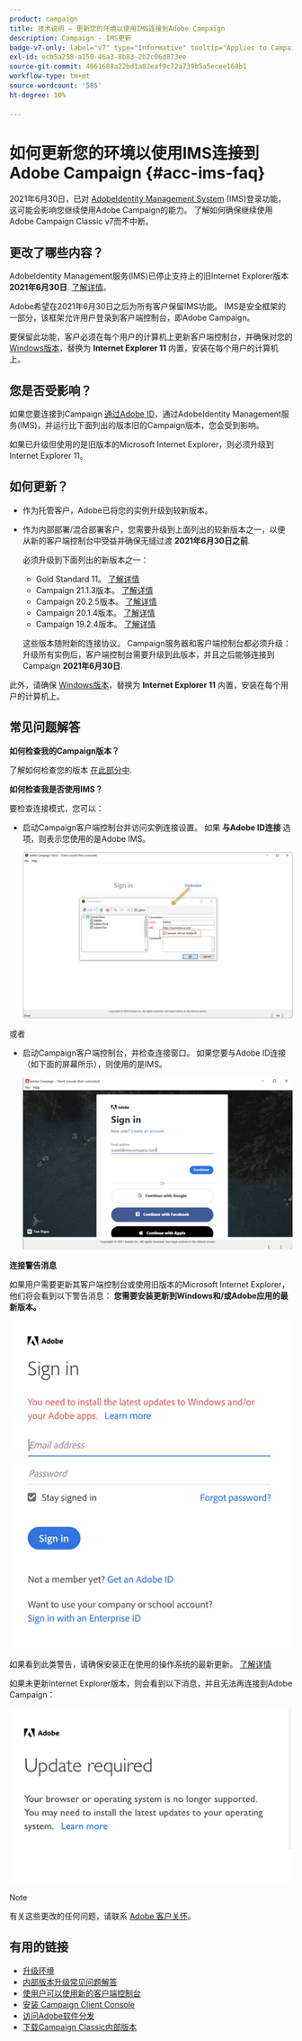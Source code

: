 ```yaml
---
product: campaign
title: 技术说明 — 更新您的环境以使用IMS连接到Adobe Campaign
description: Campaign - IMS更新
badge-v7-only: label="v7" type="Informative" tooltip="Applies to Campaign Classic v7 only"
exl-id: ecb5a258-a150-46a3-8b83-2b2c06d873ee
source-git-commit: 4661688a22bd1a82eaf9c72a739b5a5ecee168b1
workflow-type: tm+mt
source-wordcount: '585'
ht-degree: 10%

---
```


# 如何更新您的环境以使用IMS连接到Adobe Campaign {#acc-ims-faq}



2021年6月30日，已对 [AdobeIdentity Management System](https://helpx.adobe.com/enterprise/using/identity.html) (IMS)登录功能，这可能会影响您继续使用Adobe Campaign的能力。 了解如何确保继续使用Adobe Campaign Classic v7而不中断。

## 更改了哪些内容？

AdobeIdentity Management服务(IMS)已停止支持上的旧Internet Explorer版本 **2021年6月30日**. [了解详情](https://helpx.adobe.com/x-productkb/global/update-operating-system-and-browser.html)。

Adobe希望在2021年6月30日之后为所有客户保留IMS功能。 IMS是安全框架的一部分，该框架允许用户登录到客户端控制台，即Adobe Campaign。

要保留此功能，客户必须在每个用户的计算机上更新客户端控制台，并确保对您的 [Windows版本](../../rn/using/compatibility-matrix.md#ClientConsoleoperatingsystems)，替换为 **Internet Explorer 11** 内置，安装在每个用户的计算机上。

## 您是否受影响？

如果您要连接到Campaign [通过Adobe ID](../../integrations/using/about-adobe-id.md)，通过AdobeIdentity Management服务(IMS)，并运行比下面列出的版本旧的Campaign版本，您会受到影响。

如果已升级但使用的是旧版本的Microsoft Internet Explorer，则必须升级到Internet Explorer 11。

## 如何更新？

* 作为托管客户，Adobe已将您的实例升级到较新版本。

* 作为内部部署/混合部署客户，您需要升级到上面列出的较新版本之一，以便从新的客户端控制台中受益并确保无缝过渡 **2021年6月30日之前**.

   必须升级到下面列出的新版本之一：

   * Gold Standard 11。 [了解详情](../../rn/using/gold-standard.md)
   * Campaign 21.1.3版本。 [了解详情](../../rn/using/latest-release.md)
   * Campaign 20.2.5版本。 [了解详情](../../rn/using/release--2020.md#release-20-2-5-build-9188)
   * Campaign 20.1.4版本。 [了解详情](../../rn/using/release--2020.md#release-20-1-4-build-9126)
   * Campaign 19.2.4版本。 [了解详情](../../rn/using/release--2019.md#release-19-2-4-build-9082)

   这些版本随附新的连接协议。 Campaign服务器和客户端控制台都必须升级：升级所有实例后，客户端控制台需要升级到此版本，并且之后能够连接到Campaign **2021年6月30日**.

此外，请确保 [Windows版本](../../rn/using/compatibility-matrix.md#ClientConsoleoperatingsystems)，替换为 **Internet Explorer 11** 内置，安装在每个用户的计算机上。

## 常见问题解答

**如何检查我的Campaign版本？**

了解如何检查您的版本 [在此部分中](../../platform/using/launching-adobe-campaign.md#getting-your-campaign-version).


**如何检查我是否使用IMS？**

要检查连接模式，您可以：

* 启动Campaign客户端控制台并访问实例连接设置。 如果 **与Adobe ID连接** 选项，则表示您使用的是Adobe IMS。

   ![](../../integrations/using/assets/ims_1.png)

或者

* 启动Campaign客户端控制台，并检查连接窗口。 如果您要与Adobe ID连接（如下面的屏幕所示），则使用的是IMS。

   ![](../../integrations/using/assets/adobeID.png)

**连接警告消息**

如果用户需要更新其客户端控制台或使用旧版本的Microsoft Internet Explorer，他们将会看到以下警告消息： **您需要安装更新到Windows和/或Adobe应用的最新版本。**

![](../../integrations/using/assets/do-not-localize/errorMsg.png)

如果看到此类警告，请确保安装正在使用的操作系统的最新更新。 [了解详情](https://helpx.adobe.com/x-productkb/global/update-operating-system-and-browser.html)

如果未更新Internet Explorer版本，则会看到以下消息，并且无法再连接到Adobe Campaign：

![](../../integrations/using/assets/do-not-localize/errorUpdateReq.png)

>[!NOTE]
>
>有关这些更改的任何问题，请联系 [Adobe 客户关怀](https://helpx.adobe.com/cn/enterprise/admin-guide.html/enterprise/using/support-for-experience-cloud.ug.html)。

## 有用的链接

* [升级环境](../../production/using/build-upgrade.md)
* [内部版本升级常见问题解答](../../platform/using/faq-build-upgrade.md)
* [使用户可以使用新的客户端控制台](../../installation/using/client-console-availability-for-windows.md)
* [安装 Campaign Client Console](../../installation/using/installing-the-client-console.md)
* [访问Adobe软件分发](https://experienceleague.adobe.com/docs/experience-cloud/software-distribution/home.html?lang=zh-Hans)
* [下载Campaign Classic内部版本](https://experience.adobe.com/#/downloads/content/software-distribution/cn/campaign.html)
